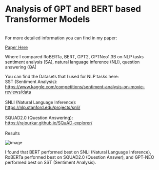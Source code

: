 # Analysis of GPT and BERT based Transformer Models
</br>
For more detailed information you can find in my paper:

[Paper Here](Transformer_Analysis.pdf)

Where I compared RoBERTa, BERT, GPT2, GPTNeo1.3B on NLP tasks sentiment analysis (SA), natural language inference (NLI), question answering (QA)

You can find the Datasets that I used for NLP tasks here:
</br>
SST (Sentiment Analysis):
</br>
https://www.kaggle.com/competitions/sentiment-analysis-on-movie-reviews/data
</br>
</br>
SNLI (Natural Language Inference):
</br>
https://nlp.stanford.edu/projects/snli/
</br>
</br>
SQUAD2.0 (Question Answering):
</br>
https://rajpurkar.github.io/SQuAD-explorer/
</br>
</br>
Results 

![image](https://github.com/hwangdav000/Transformers_NLP/assets/29682356/0e80cfc6-ef42-4b2e-b6fd-ee9e842da45e)

I found that BERT performed best on SNLI (Natural Language Inference), RoBERTa performed best on SQUAD2.0 (Question Answer), and
GPT-NEO performed best on SST (Sentiment Analysis).
